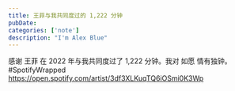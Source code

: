 ```yaml
---
title: 王菲与我共同度过的 1,222 分钟
pubDate:
categories: ['note']
description: "I'm Alex Blue"
---
```


感谢 王菲 在 2022 年与我共同度过了 1,222 分钟。我对 如愿 情有独钟。#SpotifyWrapped <a href="https://open.spotify.com/artist/3df3XLKuqTQ6iOSmi0K3Wp" target="_blank" rel="noopener noreferrer">https://open.spotify.com/artist/3df3XLKuqTQ6iOSmi0K3Wp</a>
